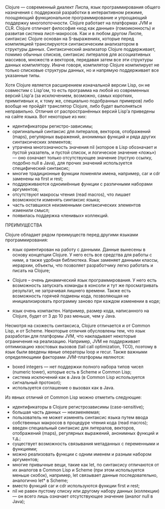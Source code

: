 Clojure — современный диалект Лиспа, язык программирования общего назначения с поддержкой разработки в интерактивном режиме, поощряющий функциональное программирование и упрощающий поддержку многопоточности. Clojure работает на платформах JVM и CLR. Clojure отличает философия «код как данные» (гомоиконность) и развитая система лисп-макросов.
Как и в любом другом Лиспе, синтаксис Clojure основан на S-выражениях, которые перед компиляцией транслируются синтаксическим анализатором в структуры данных. Синтаксический анализатор Clojure поддерживает, помимо обычных списков, синтаксис литералов для ассоциативных массивов, множеств и векторов, передавая затем все эти структуры данных компилятору. Иначе говоря, компилятор Clojure компилирует не только списковые структуры данных, но и напрямую поддерживает все указанные типы.

Хотя Clojure является расширением изначальной версии Lisp, он не совместим с Lisp’ом, то есть программа на любой из современных версий Lisp’а (за исключением, возможно, самых коротких, примитивных и, к тому же, специально подобранных примеров) либо вообще не пройдёт транслятор Clojure, либо будет выполняться неправильно. Отличия от распространённых версий Lisp’а приведены на сайте языка. Вот некоторые из них:

  - идентификаторы регистро-зависимы;
  - оригинальный синтаксис для литералов, векторов, отображений (maps), регулярных выражений, анонимных функций и ряда других синтаксических элементов;
  - утрачена многозначность значения nil (которое в Lisp обозначает и пустой указатель, и пустой список, и логическое значение «ложь») — оно означает только отсутствующее значение     (пустую ссылку, подобно null в Java), для прочих значений используется специфический синтаксис;
  - многие традиционные функции поменяли имена, например, car и cdr заменены на first и rest;
  - поддерживаются одноимённые функции с различными наборами аргументов;
  - отсутствуют макросы чтения (read macros), что лишает возможности изменять синтаксис языка;
  - часть оставшихся неизменными синтаксических элементов изменили смысл;
  - появилась поддержка «ленивых» коллекций.

ПРЕИМУЩЕСТВА

Clojure обладает рядом преимуществ перед другими языками программирования:

- язык ориентирован на работу с данными. Данные вынесены в основу концепции Clojure. У него есть все средства для работы с ними, а также удобная библиотека. Язык заменяет данными    классы, иерархии, объекты, что позволяет разработчику легко работать и писать на Clojure;

- Clojure – очень динамический язык программирования. У него есть возможность запускать команды в консоли и тут же просматривать результат, не затрачивая лишнего времени. Также      есть возможность горячей подмены кода, позволяющая не инициализировать программу заново при каждом изменении в коде;

- язык очень компактен. Например, размер кода, написанного на Clojure, будет от 3 до 10 раз меньше, чем у Java.

Несмотря на схожесть синтаксиса, Clojure отличается и от Common Lisp, и от Scheme. Некоторые отличия обусловлены тем, что язык разработан для платформы JVM, что накладывает некоторые ограничения на реализацию. Например, JVM не поддерживает оптимизацию хвостовых вызовов (tail call optimization, TCO), поэтому в язык были введены явные операторы loop и recur. Также важными определяющими факторами JVM-платформы являются:

- boxed integers — нет поддержки полного набора типов чисел (numeric tower), которые есть в Scheme и Common Lisp;
- система исключений как в Java (в Common Lisp используется сигнальный протокол);
- используется соглашение о вызовах как в Java.

Из явных отличий от Common Lisp можно отметить следующие:

- идентификаторы в Clojure регистрозависимы (case-sensitive);
- большая часть данных — неизменяемая;
- пользователь не может изменять синтаксис языка путем ввода собственных макросов в процедуре чтения кода (read macros);
- введен специальный синтаксис для литералов, векторов, отображений (maps), регулярных выражений, анонимных функций и т.д.;
- существует возможность связывания метаданных с переменными и функциями;
- можно реализовать функции с одним именем и разным набором аргументов;
- многие привычные вещи, такие как let, по синтаксису отличаются от их аналогов в Common Lisp и Scheme (при этом используется меньше скобок), например, let связывает данные        последовательно, аналогично let* в Scheme;
- вместо функций car и cdr используются функции first и rest;
- nil не равен пустому списку или другому набору данных (коллекции) — он всего лишь означает отсутствующее значение (аналог null в Java);
